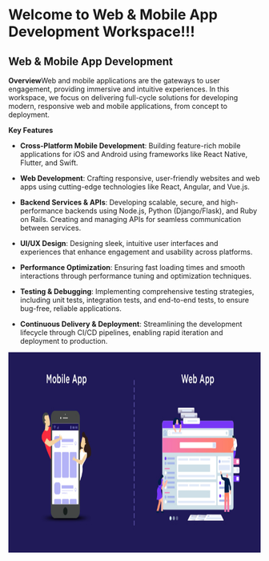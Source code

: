 Welcome to Web & Mobile App Development Workspace!!!
====================================================

Web & Mobile App Development
----------------------------

**Overview**Web and mobile applications are the gateways to user engagement, providing immersive and intuitive experiences. In this workspace, we focus on delivering full-cycle solutions for developing modern, responsive web and mobile applications, from concept to deployment.

**Key Features**

*   **Cross-Platform Mobile Development**: Building feature-rich mobile applications for iOS and Android using frameworks like React Native, Flutter, and Swift.
    
*   **Web Development**: Crafting responsive, user-friendly websites and web apps using cutting-edge technologies like React, Angular, and Vue.js.
    
*   **Backend Services & APIs**: Developing scalable, secure, and high-performance backends using Node.js, Python (Django/Flask), and Ruby on Rails. Creating and managing APIs for seamless communication between services.
    
*   **UI/UX Design**: Designing sleek, intuitive user interfaces and experiences that enhance engagement and usability across platforms.
    
*   **Performance Optimization**: Ensuring fast loading times and smooth interactions through performance tuning and optimization techniques.
    
*   **Testing & Debugging**: Implementing comprehensive testing strategies, including unit tests, integration tests, and end-to-end tests, to ensure bug-free, reliable applications.
    
*   **Continuous Delivery & Deployment**: Streamlining the development lifecycle through CI/CD pipelines, enabling rapid iteration and deployment to production.



<img src="./web.jpeg" alt="web-image" width="1000" height="400">

